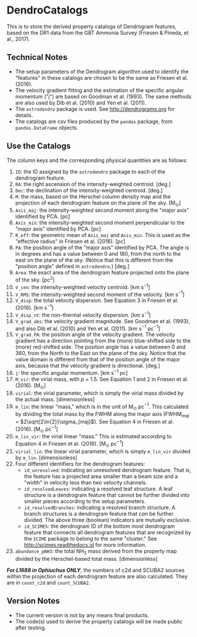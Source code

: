 # DendroCatalogs
This is to store the derived property catalogs of Dendrogram features, based on the DR1 data from the GBT Ammonia Survey (Friesen &amp; Pineda, et al., 2017).

## Technical Notes
* The setup parameters of the Dendrogram algorithm used to identify the "features" in these catalogs are chosen to be the same as Friesen et al. (2016).
* The velocity gradient fitting and the estimation of the specific angular momentum ("j") are based on Goodman et al. (1993).  The same methods are also used by Dib et al. (2010) and Yen et al. (2011).
* The `astrodendro` package is used.  See http://dendrograms.org for details.
* The catalogs are csv files produced by the `pandas` package, from `pandas.DataFrame` objects.

## Use the Catalogs
The column keys and the corresponding physical quantities are as follows:
1. `ID`: the ID assigned by the `astrodendro` package to each of the dendrogram feature.
2. `RA`: the right ascension of the intensity-weighted centroid. [deg.]
3. `Dec`: the declination of the intensity-weighted centroid. [deg.]
4. `M`: the mass, based on the Herschel column density map and the projection of each dendrogram feature on the plane of the sky. [M$_\odot$]
5. `Axis_maj`: the intensity-weighted second moment along the "major axis" identified by PCA. [pc]
6. `Axis_min`: the intensity-weighted second moment perpendicular to the "major axis" identified by PCA. [pc]
7. `R_eff`: the geometric mean of `Axis_maj` and `Axis_min`.  This is used as the "effective radius" in Friesen et al. (2016). [pc]
8. `PA`: the position angle of the "major axis" identified by PCA.  The angle is in degrees and has a value between 0 and 180, from the north to the east on the plane of the sky. (Notice that this is different from the "position angle" defined in `astrodendro`.) [deg.]
9. `Area`: the exact area of the dendrogram feature projected onto the plane of the sky. [pc$^2$]
10. `V_cen`: the intensity-weighted velocity centroid. [km s$^{-1}$]
11. `V_RMS`: the intensity-weighted second moment of the velocity. [km s$^{-1}$]
12. `V_disp`: the total velocity dispersion.  See Equation 3 in Friesen et al. (2016). [km s$^{-1}$]
13. `V_disp_nt`: the non-thermal velocity dispersion. [km s$^{-1}$]
14. `V_grad_abs`: the velocity gradient magnitude.  See Goodman et al. (1993), and also Dib et al. (2010) and Yen et al. (2011). [km s$^{-1}$ pc$^{-1}$]
15. `V_grad_PA`: the position angle of the velocity gradient.  The velocity gradient has a direction pointing from the (more) blue-shifted side to the (more) red-shifted side.  The position angle has a value between 0 and 360, from the North to the East on the plane of the sky.  Notice that the value domain is different from that of the position angle of the major axis, because that the velocity gradient is directional. [deg.]
16. `j`: the specific angular momentum. [km s$^{-1}$ pc]
17. `M_vir`: the virial mass, with $p$ = 1.5.  See Equation 1 and 2 in Friesen et al. (2016). [M$_\odot$]
18. `virial`: the virial parameter, which is simply the virial mass divided by the actual mass. [dimensionless]
19. `m_lin`: the linear "mass," which is in the unit of M$_\odot$ pc$^{-1}$.  This calculated by dividing the total mass by the FWHM along the major axis (FWHM$_{maj}$ = $2\sqrt{2\ln{2}}\sigma_{maj}$).  See Equation 4 in Friesen et al. (2016). [M$_\odot$ pc$^{-1}$]
20. `m_lin_vir`: the virial linear "mass."  This is estimated according to Equation 4 in Friesen et al. (2016). [M$_\odot$ pc$^{-1}$]
21. `virial_lin`: the linear virial parameter, which is simply `m_lin_vir` divided by `m_lin`. [dimensionless]
22. Four different identifiers for the dendrogram features:
	* `id_unresolved`: indicating an unresolved dendrogram feature.  That is, the feature has a projected area smaller than a beam size and a "width" in velocity less than two velocity channels.
	* `id_resolvedLeaves`: indicating a resolved leaf structure.  A leaf structure is a dendrogram feature that cannot be further divided into smaller pieces according to the setup parameters.
	* `id_resolvedBranches`: indicating a resolved branch structure.  A branch structures is a dendrogram feature that *can* be further divided.  The above three (boolean) indicators are mutually exclusive.
	* `id_SCIMES`: the dendrogram ID of the bottom most dendrogram feature that connects all dendrogram features that are recognized by the `SCIME` package to belong to the same "cluster."  See http://scimes.readthedocs.id for more information.
23. `abundance_pNH3`: the total NH$_3$ mass derived from the property map divided by the Herschel-based total mass. [dimensionless]

***For L1688 in Ophiuchus ONLY***, the numbers of c2d and SCUBA2 sources within the projection of each dendrogram feature are also calculated.  They are in `count_c2d` and `count_SCUBA2`.

## Version Notes
* The current version is not by any means final products.
* The code(s) used to derive the property catalogs will be made public after testing.
